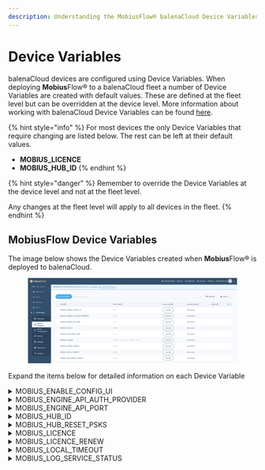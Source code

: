 ```yaml
---
description: Understanding the MobiusFlow® balenaCloud Device Variables
---
```


# Device Variables

balenaCloud devices are configured using Device Variables. When deploying **Mobius**Flow® to a balenaCloud fleet a number of Device Variables are created with default values. These are defined at the fleet level but can be overridden at the device level. More information about working with balenaCloud Device Variables can be found [here](https://docs.balena.io/learn/manage/variables/#device-variables).

{% hint style="info" %}
For most devices the only Device Variables that require changing are listed below. The rest can be left at their default values.

* **MOBIUS\_LICENCE**
* **MOBIUS\_HUB\_ID**
{% endhint %}

{% hint style="danger" %}
Remember to override the Device Variables at the device level and not at the fleet level.

Any changes at the fleet level will apply to all devices in the fleet.
{% endhint %}

## MobiusFlow Device Variables

The image below shows the Device Variables created when **Mobius**Flow® is deployed to balenaCloud.

<figure><img src="../../.gitbook/assets/Balena Variables.png" alt=""><figcaption></figcaption></figure>

Expand the items below for detailed information on each Device Variable

<details>

<summary>MOBIUS_ENABLE_CONFIG_UI</summary>

Enable or disable the MobiusFlow® configuration user interface

**Possible Values:** (default shown in bold)

* **true** _- Enable the configuration user interface_
* false _- Disable the configuration user interface_

</details>

<details>

<summary>MOBIUS_ENGINE_API_AUTH_PROVIDER</summary>

Select which authentication provider to use for the Engine Rest API.

**Possible Values:** (default shown in bold)

* **local** _- Use the local user database_

</details>

<details>

<summary>MOBIUS_ENGINE_API_PORT</summary>

The Engine Rest API port

**Possible Values:** (default shown in bold)

* **8443**

</details>

<details>

<summary>MOBIUS_HUB_ID</summary>

The HUB ID used by this **Mobius**Flow® instance

**Possible Values:** (default shown in bold)

* **000001** _- Can be any six digit hex number_

</details>

<details>

<summary>MOBIUS_HUB_RESET_PSKS</summary>

Reset all **Mobius**Flow® Service pre-shared keys on startup

**Possible Values:** (default shown in bold)

* **true** _- reset the pre-shared keys on startup_
* false _- do not reset the pre-shared keys on startup_

</details>

<details>

<summary>MOBIUS_LICENCE</summary>

The **Mobius**Flow® licence code for this device

**Possible Values:** _a valid licence code_

</details>

<details>

<summary>MOBIUS_LICENCE_RENEW</summary>

Change the **Mobius**Flow® licence code. Set this to **true** when replacing an licence code

**Possible Values:** (default shown in bold)

* true _- Change the licence code_
* **false** _- Use existing licence code_

</details>

<details>

<summary>MOBIUS_LOCAL_TIMEOUT</summary>

The maximum time in milliseconds that any **Mobius**Flow® Service will wait for a response to a **Mobius**Flow® message

**Possible Values:** (default shown in bold)

* **10000** _- any number greater than 1000_

</details>

<details>

<summary>MOBIUS_LOG_SERVICE_STATUS</summary>

Log changes of MobiusFlow® Services status to the standard logs

**Possible Values:** (default shown in bold)

* true _- log the service status changes to the standard logs_
* **false** _- do not log the service statis changes to the standard logs_

</details>
